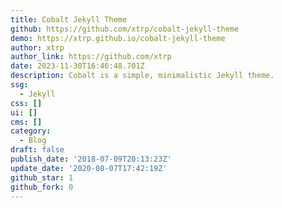 ```yaml
---
title: Cobalt Jekyll Theme
github: https://github.com/xtrp/cobalt-jekyll-theme
demo: https://xtrp.github.io/cobalt-jekyll-theme
author: xtrp
author_link: https://github.com/xtrp
date: 2023-11-30T16:46:48.701Z
description: Cobalt is a simple, minimalistic Jekyll theme.
ssg:
  - Jekyll
css: []
ui: []
cms: []
category:
  - Blog
draft: false
publish_date: '2018-07-09T20:13:23Z'
update_date: '2020-08-07T17:42:19Z'
github_star: 1
github_fork: 0
---
```

